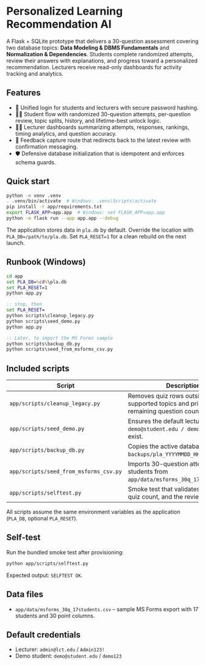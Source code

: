 # Personalized Learning Recommendation AI

A Flask + SQLite prototype that delivers a 30-question assessment covering two database topics: **Data Modeling & DBMS Fundamentals** and **Normalization & Dependencies**. Students complete randomized attempts, review their answers with explanations, and progress toward a personalized recommendation. Lecturers receive read-only dashboards for activity tracking and analytics.

## Features

- 🔐 Unified login for students and lecturers with secure password hashing.
- 🧑‍🎓 Student flow with randomized 30-question attempts, per-question review, topic splits, history, and lifetime-best unlock logic.
- 🧑‍🏫 Lecturer dashboards summarizing attempts, responses, rankings, timing analytics, and question accuracy.
- 💬 Feedback capture route that redirects back to the latest review with confirmation messaging.
- 🛡️ Defensive database initialization that is idempotent and enforces schema guards.

## Quick start

```bash
python -m venv .venv
. .venv/bin/activate  # Windows: .venv\Scripts\activate
pip install -r app/requirements.txt
export FLASK_APP=app.app  # Windows: set FLASK_APP=app.app
python -m flask run --app app.app --debug
```

The application stores data in `pla.db` by default. Override the location with `PLA_DB=/path/to/pla.db`. Set `PLA_RESET=1` for a clean rebuild on the next launch.

## Runbook (Windows)

```cmd
cd app
set PLA_DB=%cd%\pla.db
set PLA_RESET=1
python app.py

:: stop, then
set PLA_RESET=
python scripts\cleanup_legacy.py
python scripts\seed_demo.py
python app.py

:: Later, to import the MS Forms sample
python scripts\backup_db.py
python scripts\seed_from_msforms_csv.py
```

## Included scripts

| Script | Description |
| ------ | ----------- |
| `app/scripts/cleanup_legacy.py` | Removes quiz rows outside the two supported topics and prints the remaining question count. |
| `app/scripts/seed_demo.py` | Ensures the default lecturer and a `demo@student.edu / demo123` student exist. |
| `app/scripts/backup_db.py` | Copies the active database to `backups/pla_YYYYMMDD_HHMM.db`. |
| `app/scripts/seed_from_msforms_csv.py` | Imports 30-question attempts for 17 students from `app/data/msforms_30q_17students.csv`. |
| `app/scripts/selftest.py` | Smoke test that validates schema, quiz count, and the review route. |

All scripts assume the same environment variables as the application (`PLA_DB`, optional `PLA_RESET`).

## Self-test

Run the bundled smoke test after provisioning:

```bash
python app/scripts/selftest.py
```

Expected output: `SELFTEST OK`.

## Data files

- `app/data/msforms_30q_17students.csv` – sample MS Forms export with 17 students and 30 point columns.

## Default credentials

- Lecturer: `admin@lct.edu` / `Admin123!`
- Demo student: `demo@student.edu` / `demo123`

